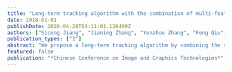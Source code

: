 ```yaml
---
title: "Long-term tracking algorithm with the combination of multi-feature fusion and YOLO"
date: 2018-01-01
publishDate: 2020-04-28T03:11:01.126499Z
authors: ["Sicong Jiang", "Jianing Zhang", "Yunzhou Zhang", "Feng Qiu", "Dongdong Wang", "Xiaobo Liu"]
publication_types: ["1"]
abstract: "We propose a long-term tracking algorithm by combining the short-term tracker and the YOLO v2 detector. We use the SURF algorithm to get the similarity of the tracking result and the current contrast template, once the similarity is lower than a threshold, the YOLO v2 will be activated and find the right target through a three-stage cascade selecting mechanism we designed before."
featured: false
publication: "*Chinese Conference on Image and Graphics Technologies*"
---
```


